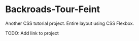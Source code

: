 # Backroads-Tour-Feint

Another CSS tutorial project. Entire layout using CSS Flexbox.

TODO: Add link to project 
